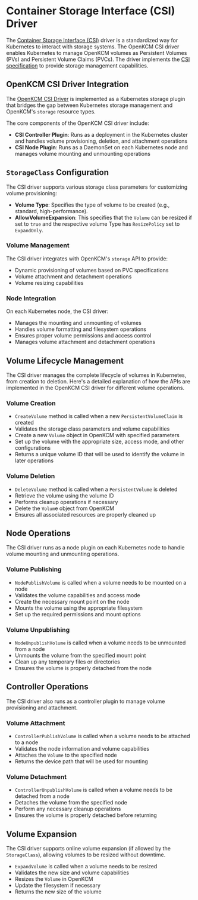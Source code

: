 # Container Storage Interface (CSI) Driver

The [Container Storage Interface (CSI)](https://kubernetes.io/docs/concepts/storage/volumes/#csi) driver is a standardized 
way for Kubernetes to interact with storage systems. The OpenKCM CSI driver enables Kubernetes to manage OpenKCM 
volumes as Persistent Volumes (PVs) and Persistent Volume Claims (PVCs). The driver implements the 
[CSI specification](https://github.com/container-storage-interface/spec/blob/master/spec.md) to provide storage 
management capabilities.

## OpenKCM CSI Driver Integration

The [OpenKCM CSI Driver](https://github.com/openkcm/OpenKCM-csi-driver) is implemented as a Kubernetes storage 
plugin that bridges the gap between Kubernetes storage management and OpenKCM's `storage` resource types. 

The core components of the OpenKCM CSI driver include:

- **CSI Controller Plugin**: Runs as a deployment in the Kubernetes cluster and handles volume provisioning, deletion, and attachment operations
- **CSI Node Plugin**: Runs as a DaemonSet on each Kubernetes node and manages volume mounting and unmounting operations

## `StorageClass` Configuration

The CSI driver supports various storage class parameters for customizing volume provisioning:

- **Volume Type**: Specifies the type of volume to be created (e.g., standard, high-performance).
- **AllowVolumeExpansion**: This specifies that the `Volume` can be resized if set to `true` and the respective volume Type has `ResizePolicy` set to `ExpandOnly`. 

### Volume Management

The CSI driver integrates with OpenKCM's `storage` API to provide:

- Dynamic provisioning of volumes based on PVC specifications
- Volume attachment and detachment operations
- Volume resizing capabilities

### Node Integration

On each Kubernetes node, the CSI driver:

- Manages the mounting and unmounting of volumes
- Handles volume formatting and filesystem operations
- Ensures proper volume permissions and access control
- Manages volume attachment and detachment operations

## Volume Lifecycle Management

The CSI driver manages the complete lifecycle of volumes in Kubernetes, from creation to deletion. Here's a detailed 
explanation of how the APIs are implemented in the OpenKCM CSI driver for different volume operations.

### Volume Creation

- `CreateVolume` method is called when a new `PersistentVolumeClaim` is created
- Validates the storage class parameters and volume capabilities
- Create a new `Volume` object in OpenKCM with specified parameters
- Set up the volume with the appropriate size, access mode, and other configurations
- Returns a unique volume ID that will be used to identify the volume in later operations

### Volume Deletion

- `DeleteVolume` method is called when a `PersistentVolume` is deleted
- Retrieve the volume using the volume ID
- Performs cleanup operations if necessary
- Delete the `Volum`e object from OpenKCM
- Ensures all associated resources are properly cleaned up

## Node Operations

The CSI driver runs as a node plugin on each Kubernetes node to handle volume mounting and unmounting operations.

### Volume Publishing

- `NodePublishVolume` is called when a volume needs to be mounted on a node
- Validates the volume capabilities and access mode
- Create the necessary mount point on the node
- Mounts the volume using the appropriate filesystem
- Set up the required permissions and mount options

### Volume Unpublishing

- `NodeUnpublishVolume` is called when a volume needs to be unmounted from a node
- Unmounts the volume from the specified mount point
- Clean up any temporary files or directories
- Ensures the volume is properly detached from the node

## Controller Operations

The CSI driver also runs as a controller plugin to manage volume provisioning and attachment.

### Volume Attachment

- `ControllerPublishVolume` is called when a volume needs to be attached to a node
- Validates the node information and volume capabilities
- Attaches the `Volume` to the specified node
- Returns the device path that will be used for mounting

### Volume Detachment

- `ControllerUnpublishVolume` is called when a volume needs to be detached from a node
- Detaches the volume from the specified node
- Perform any necessary cleanup operations
- Ensures the volume is properly detached before returning

## Volume Expansion

The CSI driver supports online volume expansion (if allowed by the `StorageClass`), allowing volumes to be resized without downtime.

- `ExpandVolume` is called when a volume needs to be resized
- Validates the new size and volume capabilities
- Resizes the `Volume` in OpenKCM
- Update the filesystem if necessary
- Returns the new size of the volume
